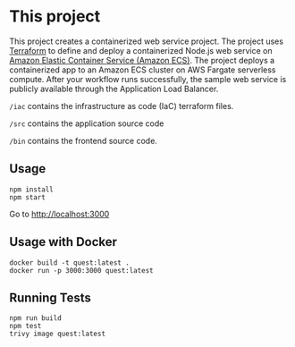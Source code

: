 # This project

This project creates a containerized web service project. The project uses [Terraform](https://www.terraform.io/) to define and deploy a containerized Node.js web service on [Amazon Elastic Container Service (Amazon ECS)](https://aws.amazon.com/pm/ecs/). The project deploys a containerized app to an Amazon ECS cluster on AWS Fargate serverless compute. After your workflow runs successfully, the sample web service is publicly available through the Application Load Balancer.

`/iac` contains the infrastructure as code (IaC) terraform files.

`/src` contains the application source code

`/bin` contains the frontend source code.  


## Usage

```
npm install
npm start
```

Go to [http://localhost:3000](http://localhost:3000/)

## Usage with Docker

```
docker build -t quest:latest .
docker run -p 3000:3000 quest:latest
```

## Running Tests

```
npm run build
npm test
trivy image quest:latest
```